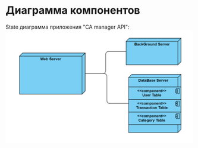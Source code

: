 # Диаграмма компонентов

State диаграмма приложения "CA manager API":
![Диалог добавления напоминания](../Images/6/comp_diagr.png)